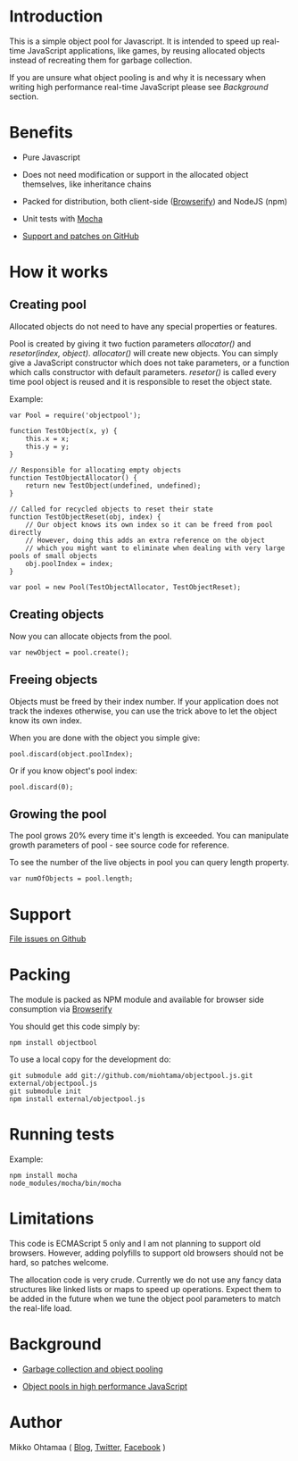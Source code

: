 # Introduction

This is a simple object pool for Javascript. It is intended to speed up real-time JavaScript applications, like games, by reusing allocated objects instead of recreating them for garbage collection.

If you are unsure what object pooling is and why it is necessary when writing high performance real-time JavaScript please see *Background* section.

# Benefits

* Pure Javascript

* Does not need modification or support in the allocated object themselves, like inheritance chains

* Packed for distribution, both client-side ([Browserify](http://browserify.org/)) and NodeJS (npm)

* Unit tests with [Mocha](http://visionmedia.github.com/mocha/)

* [Support and patches on GitHub](https://github.com/miohtama/objectpool.js)

# How it works

## Creating pool

Allocated objects do not need to have any special properties or features.

Pool is created by giving it two fuction parameters *allocator()* and *resetor(index, object)*.
*allocator()* will create new objects. You can simply give a JavaScript constructor which does not take parameters,
or a function which calls constructor with default parameters. *resetor()* is called every time pool object is reused
and it is responsible to reset the object state.

Example:

    var Pool = require('objectpool');

    function TestObject(x, y) {
        this.x = x;
        this.y = y;
    }

    // Responsible for allocating empty objects
    function TestObjectAllocator() {
        return new TestObject(undefined, undefined);
    }

    // Called for recycled objects to reset their state
    function TestObjectReset(obj, index) {
        // Our object knows its own index so it can be freed from pool directly
        // However, doing this adds an extra reference on the object
        // which you might want to eliminate when dealing with very large pools of small objects
        obj.poolIndex = index;
    }

    var pool = new Pool(TestObjectAllocator, TestObjectReset);

## Creating objects

Now you can allocate objects from the pool.

    var newObject = pool.create();

## Freeing objects

Objects must be freed by their index number. If your application does not track
the indexes otherwise, you can use the trick above to let the object know its own index.

When you are done with the object you simple give:

    pool.discard(object.poolIndex);

Or if you know object's pool index:

    pool.discard(0);

## Growing the pool

The pool grows 20% every time it's length is exceeded. You can manipulate
growth parameters of pool - see source code for reference.

To see the number of the live objects in pool you can query length property.

    var numOfObjects = pool.length;

# Support

[File issues on Github](https://github.com/miohtama/objectpool.js/)

# Packing

The module is packed as NPM module and available for browser side consumption via [Browserify](http://browserify.org/)

You should get this code simply by:

    npm install objectbool

To use a local copy for the development do:

    git submodule add git://github.com/miohtama/objectpool.js.git external/objectpool.js
    git submodule init
    npm install external/objectpool.js

# Running tests

Example:

    npm install mocha
    node_modules/mocha/bin/mocha

# Limitations

This code is ECMAScript 5 only and I am not planning to support old browsers. However, adding polyfills
to support old browsers should not be hard, so patches welcome.

The allocation code is very crude. Currently we do not use any fancy data structures like linked lists or maps to speed up operations.
Expect them to be added in the future when we tune the object pool parameters to match the real-life load.

# Background

* [Garbage collection and object pooling](http://buildnewgames.com/garbage-collector-friendly-code/)

* [Object pools in high performance JavaScript](http://stackoverflow.com/questions/8410667/object-pools-in-high-performance-javascript)

# Author

Mikko Ohtamaa ( [Blog](http://opensourcehacker.com), [Twitter](http://twitter.com/moo9000), [Facebook](https://www.facebook.com/pages/Open-Source-Hacker/181710458567630) )